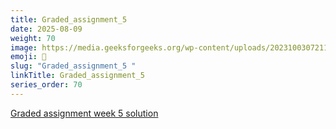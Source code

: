 ```yaml
---
title: Graded_assignment_5                       
date: 2025-08-09
weight: 70
image: https://media.geeksforgeeks.org/wp-content/uploads/20231003072114/One-to-one-function-1.png
emoji: 🧮
slug: "Graded_assignment_5 "
linkTitle: Graded_assignment_5   
series_order: 70
---
```


[Graded assignment week 5 solution](https://drive.google.com/file/d/15mkC5MuoaHhU8PlEeXYIQNgPPvlSaE2s/view)
